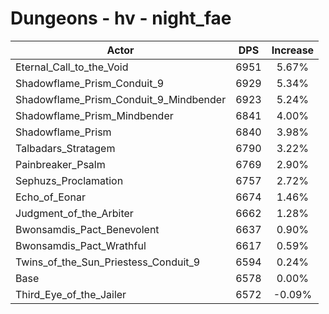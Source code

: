 # Dungeons - hv - night_fae
| Actor | DPS | Increase |
|---|:---:|:---:|
|Eternal_Call_to_the_Void|6951|5.67%|
|Shadowflame_Prism_Conduit_9|6929|5.34%|
|Shadowflame_Prism_Conduit_9_Mindbender|6923|5.24%|
|Shadowflame_Prism_Mindbender|6841|4.00%|
|Shadowflame_Prism|6840|3.98%|
|Talbadars_Stratagem|6790|3.22%|
|Painbreaker_Psalm|6769|2.90%|
|Sephuzs_Proclamation|6757|2.72%|
|Echo_of_Eonar|6674|1.46%|
|Judgment_of_the_Arbiter|6662|1.28%|
|Bwonsamdis_Pact_Benevolent|6637|0.90%|
|Bwonsamdis_Pact_Wrathful|6617|0.59%|
|Twins_of_the_Sun_Priestess_Conduit_9|6594|0.24%|
|Base|6578|0.00%|
|Third_Eye_of_the_Jailer|6572|-0.09%|
